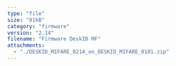 ```yaml
---
type: "file"
size: "81kB"
category: "firmware"
version: "2.14"
filename: "Firmware DeskID MF"
attachments:
  - "./DESKID_MIFARE_0214_on_DESKID_MIFARE_0101.zip"
---
```

